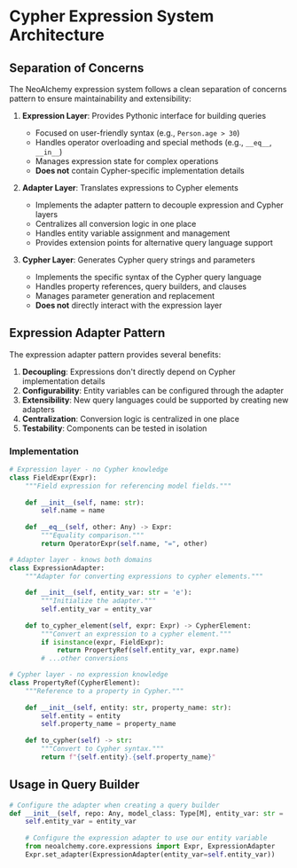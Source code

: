 # Cypher Expression System Architecture

## Separation of Concerns

The NeoAlchemy expression system follows a clean separation of concerns pattern to ensure maintainability and extensibility:

1. **Expression Layer**: Provides Pythonic interface for building queries
   - Focused on user-friendly syntax (e.g., `Person.age > 30`)
   - Handles operator overloading and special methods (e.g., `__eq__`, `__in__`)
   - Manages expression state for complex operations
   - **Does not** contain Cypher-specific implementation details

2. **Adapter Layer**: Translates expressions to Cypher elements
   - Implements the adapter pattern to decouple expression and Cypher layers
   - Centralizes all conversion logic in one place
   - Handles entity variable assignment and management
   - Provides extension points for alternative query language support

3. **Cypher Layer**: Generates Cypher query strings and parameters
   - Implements the specific syntax of the Cypher query language
   - Handles property references, query builders, and clauses
   - Manages parameter generation and replacement
   - **Does not** directly interact with the expression layer

## Expression Adapter Pattern

The expression adapter pattern provides several benefits:

1. **Decoupling**: Expressions don't directly depend on Cypher implementation details
2. **Configurability**: Entity variables can be configured through the adapter
3. **Extensibility**: New query languages could be supported by creating new adapters
4. **Centralization**: Conversion logic is centralized in one place
5. **Testability**: Components can be tested in isolation

### Implementation

```python
# Expression layer - no Cypher knowledge
class FieldExpr(Expr):
    """Field expression for referencing model fields."""
    
    def __init__(self, name: str):
        self.name = name
    
    def __eq__(self, other: Any) -> Expr:
        """Equality comparison."""
        return OperatorExpr(self.name, "=", other)

# Adapter layer - knows both domains
class ExpressionAdapter:
    """Adapter for converting expressions to cypher elements."""
    
    def __init__(self, entity_var: str = 'e'):
        """Initialize the adapter."""
        self.entity_var = entity_var
    
    def to_cypher_element(self, expr: Expr) -> CypherElement:
        """Convert an expression to a cypher element."""
        if isinstance(expr, FieldExpr):
            return PropertyRef(self.entity_var, expr.name)
        # ...other conversions

# Cypher layer - no expression knowledge
class PropertyRef(CypherElement):
    """Reference to a property in Cypher."""
    
    def __init__(self, entity: str, property_name: str):
        self.entity = entity
        self.property_name = property_name
    
    def to_cypher(self) -> str:
        """Convert to Cypher syntax."""
        return f"{self.entity}.{self.property_name}"
```

## Usage in Query Builder

```python
# Configure the adapter when creating a query builder
def __init__(self, repo: Any, model_class: Type[M], entity_var: str = 'e'):
    self.entity_var = entity_var
    
    # Configure the expression adapter to use our entity variable
    from neoalchemy.core.expressions import Expr, ExpressionAdapter
    Expr.set_adapter(ExpressionAdapter(entity_var=self.entity_var))
```